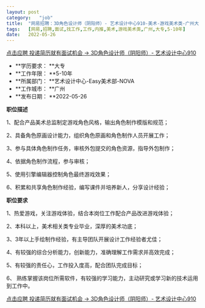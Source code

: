 ```yaml
---
layout:	post
category:	"job"
title:	"网易招聘：3D角色设计师（阴阳师）- 艺术设计中心910-美术-游戏美术类-广州大专5-10年"
tags:	[网易,招聘,面试,找工作,工作,内推,美术,游戏美术类,广州,大专,5-10年]
date:	2022-05-26
---
```


[点击应聘 投递简历就有面试机会 ->  3D角色设计师（阴阳师）- 艺术设计中心910](http://mobile.bole.netease.com/bole/boleDetail?id=32143&employeeId=346f03c3cda5f04c&key=all)



- **学历要求： **大专
- **工作年限： **5-10年
- **所属部门： **艺术设计中心-Easy美术部-NOVA
- **工作城市： **广州
- **发布日期： **2022-05-26



**职位描述**

1、配合产品美术总监制定游戏角色风格，输出角色制作模版和规范；

2、具备角色原画设计能力，组织角色原画和角色制作人员开展工作；

3、参与具体角色制作任务，审核外包提交的角色资源，指导外包制作；

4、依据角色制作流程，参与审核；

5、使用引擎编辑器控制角色最终游戏效果；

6、积累和共享角色制作经验，编写课件并培养新人，分享设计经验；



**职位要求**

1、热爱游戏，关注游戏体验，结合本岗位工作配合产品改进游戏体验；

2、本科以上，美术相关类专业毕业，深厚的美术功底；

3、3年以上手绘制作经验，有主导团队开展设计工作经验者尤佳；

4、有较强的综合分析能力，创新能力，准确理解工作需求并高效完成；

5、有较强的责任心，工作投入度高，配合团队完成目标；

6、 熟练掌握该岗位所需软件，有较强的学习能力，主动研究或学习新的技术运用到工作中。



[点击应聘 投递简历就有面试机会 ->  3D角色设计师（阴阳师）- 艺术设计中心910](http://mobile.bole.netease.com/bole/boleDetail?id=32143&employeeId=346f03c3cda5f04c&key=all)